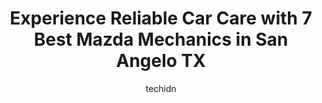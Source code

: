 ---
layout: ampstory
image: https://images.unsplash.com/photo-1523676060187-f55189a71f5e?ixlib=rb-4.0.3&ixid=MnwxMjA3fDB8MHxwaG90by1wYWdlfHx8fGVufDB8fHx8&auto=format&fit=crop&w=640&h=853&q=80
author: techidn
featured: false
description: Searching for the finest Mazda Mechanic in San Angelo TX, USA? Look no further than the 7 best Mazda Mechanic in the area, where youll find a team of highly qualified professionals ready to
title: Experience Reliable Car Care with 7 Best Mazda Mechanics in San Angelo TX
cover:
   title: Experience Reliable Car Care with 7 Best Mazda Mechanics in San Angelo TX
   subtitle: Rickpate
   background: https://images.unsplash.com/photo-1523676060187-f55189a71f5e?ixlib=rb-4.0.3&ixid=MnwxMjA3fDB8MHxwaG90by1wYWdlfHx8fGVufDB8fHx8&auto=format&fit=crop&w=640&h=853&q=80

pages: 
 - layout: thirds
   top: <h1>#1 Premier Automotive</h1>
   bottom: "<p>I had them replace an A/C compressor last year. They did a good job.  My issue was that the original estimate was increased and then the final invoice did not include lab</p>"
   background: https://www.knot35.com/toplist/wp-content/uploads/2023/06/best-mazda-mechanic-1-in-san-angelo-tx-1685833000.jpeg
   backgroundblur: true
 - layout: thirds
   top: <h1>#2 J B Automotive</h1>
   bottom: "<p>75 E 6th St, San Angelo, TX 76903, United States</p>"
   background: https://www.knot35.com/toplist/wp-content/uploads/2023/06/best-mazda-mechanic-2-in-san-angelo-tx-1685833000.jpeg
   cta:
      link: https://www.knot35.com/toplist/experience-reliable-car-care-with-7-best-mazda-mechanics-in-san-angelo-tx/
      text: Experience Reliable Car Care with 7 Best Mazda Mechanics in San Angelo TX
 - layout: thirds
   top: <h1>#3 Carr Clinic San Angelo</h1>
   bottom: "<p>2210 Austin St, San Angelo, TX 76903, United States</p>"
   background: https://www.knot35.com/toplist/wp-content/uploads/2023/06/best-mazda-mechanic-3-in-san-angelo-tx-1685833001.jpeg
   cta:
      link: https://www.knot35.com/toplist/experience-reliable-car-care-with-7-best-mazda-mechanics-in-san-angelo-tx/
      text: Experience Reliable Car Care with 7 Best Mazda Mechanics in San Angelo TX
 - layout: thirds
   top: <h1>#4 Xcessive Auto Repair</h1>
   bottom: "<p>3006 W Houston Harte Expy, San Angelo, TX 76901, United States</p>"
   background: https://images.unsplash.com/photo-1552083974-186346191183?ixlib=rb-4.0.3&ixid=MnwxMjA3fDB8MHxwaG90by1wYWdlfHx8fGVufDB8fHx8&auto=format&fit=crop&w=640&h=853&q=80
   cta:
      link: https://www.knot35.com/toplist/experience-reliable-car-care-with-7-best-mazda-mechanics-in-san-angelo-tx/
      text: Experience Reliable Car Care with 7 Best Mazda Mechanics in San Angelo TX
 - layout: thirds
   top: <h1>#5 Alberts Automotive</h1>
   bottom: "<p>900 S Chadbourne St, San Angelo, TX 76903, United States</p>"
   background: https://images.unsplash.com/photo-1561679660-d00ee1e0dc8e?ixlib=rb-4.0.3&ixid=MnwxMjA3fDB8MHxwaG90by1wYWdlfHx8fGVufDB8fHx8&auto=format&fit=crop&w=640&h=853&q=80
   cta:
      link: https://www.knot35.com/toplist/experience-reliable-car-care-with-7-best-mazda-mechanics-in-san-angelo-tx/
      text: Experience Reliable Car Care with 7 Best Mazda Mechanics in San Angelo TX
 - layout: thirds
   top: <h1>#6 Rudys Automotive</h1>
   bottom: "<p>123 N Main St, San Angelo, TX 76903, United States</p>"
   background: https://images.unsplash.com/photo-1608411404720-c8f0417bcdba?ixlib=rb-4.0.3&ixid=MnwxMjA3fDB8MHxwaG90by1wYWdlfHx8fGVufDB8fHx8&auto=format&fit=crop&w=640&h=853&q=80
   cta:
      link: https://www.knot35.com/toplist/experience-reliable-car-care-with-7-best-mazda-mechanics-in-san-angelo-tx/
      text: Experience Reliable Car Care with 7 Best Mazda Mechanics in San Angelo TX
 - layout: thirds
   top: <h1>#7 Bonis Jimenez Automotive</h1>
   bottom: "<p>128 E 3rd St, San Angelo, TX 76903, United States</p>"
   background: https://images.unsplash.com/photo-1574169208507-84376144848b?ixlib=rb-4.0.3&ixid=MnwxMjA3fDB8MHxwaG90by1wYWdlfHx8fGVufDB8fHx8&auto=format&fit=crop&w=640&h=853&q=80
   cta:
      link: https://www.knot35.com/toplist/experience-reliable-car-care-with-7-best-mazda-mechanics-in-san-angelo-tx/
      text: Experience Reliable Car Care with 7 Best Mazda Mechanics in San Angelo TX
 - layout: thirds
   middle: Continue reading...
   background: https://images.unsplash.com/photo-1567360425618-1594206637d2?ixlib=rb-4.0.3&ixid=MnwxMjA3fDB8MHxwaG90by1wYWdlfHx8fGVufDB8fHx8&auto=format&fit=crop&w=640&h=853&q=80
   cta:
      link: https://www.knot35.com/toplist/experience-reliable-car-care-with-7-best-mazda-mechanics-in-san-angelo-tx/
      text: Experience Reliable Car Care with 7 Best Mazda Mechanics in San Angelo TX
      
---
